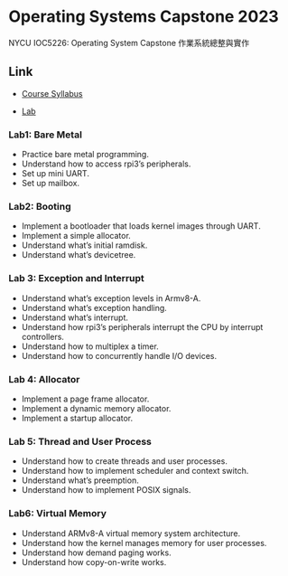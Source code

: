# Operating Systems Capstone 2023

NYCU IOC5226: Operating System Capstone 作業系統總整與實作

## Link
- [Course Syllabus](https://people.cs.nctu.edu.tw/~ttyeh/course/2023_Spring/IOC5226/outline.html)

- [Lab](https://oscapstone.github.io/index.html)

### Lab1: Bare Metal

- Practice bare metal programming.
- Understand how to access rpi3’s peripherals.
- Set up mini UART.
- Set up mailbox.

### Lab2: Booting

- Implement a bootloader that loads kernel images through UART.
- Implement a simple allocator.
- Understand what’s initial ramdisk.
- Understand what’s devicetree.

### Lab 3: Exception and Interrupt

- Understand what’s exception levels in Armv8-A.
- Understand what’s exception handling.
- Understand what’s interrupt.
- Understand how rpi3’s peripherals interrupt the CPU by interrupt controllers.
- Understand how to multiplex a timer.
- Understand how to concurrently handle I/O devices.

### Lab 4: Allocator
- Implement a page frame allocator.
- Implement a dynamic memory allocator.
- Implement a startup allocator.

### Lab 5: Thread and User Process
- Understand how to create threads and user processes.
- Understand how to implement scheduler and context switch.
- Understand what’s preemption.
- Understand how to implement POSIX signals.

### Lab6: Virtual Memory
- Understand ARMv8-A virtual memory system architecture.
- Understand how the kernel manages memory for user processes.
- Understand how demand paging works.
- Understand how copy-on-write works.